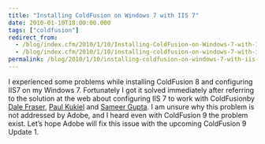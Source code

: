```yaml
---
title: "Installing ColdFusion on Windows 7 with IIS 7"
date: 2010-01-10T18:00:00.000
tags: ["coldfusion"]
redirect_from: 
  - /blog/index.cfm/2010/1/10/Installing-ColdFusion-on-Windows-7-with-IIS-7/
  - /blog/index.cfm/2010/1/10/installing-coldfusion-on-windows-7-with-iis-7/
permalink: /blog/2010/1/10/installing-coldfusion-on-windows-7-with-iis-7/
---
```

I  experienced  some  problems  while  installing  ColdFusion 8 and configuring  IIS7  on my Windows 7. Fortunately  I  got  it solved immediately after  referring to  the  solution  at the  web  about configuring IIS 7 to work with ColdFusionby [Dale Fraser](http://dale.fraser.id.au/2008/05/coldfusion-8-vista-sp1-solution.html "http://dale.fraser.id.au/2008/05/coldfusion-8-vista-sp1-solution.html"), [Paul Kukiel](http://blog.kukiel.net/2009/07/installing-coldfusion-8-9-on-vista-and.html "http://blog.kukiel.net/2009/07/installing-coldfusion-8-9-on-vista-and.html") and [Sameer Gupta](http://www.codecurry.com/2009/09/installing-coldfusion-on-iis-7.html "http://www.codecurry.com/2009/09/installing-coldfusion-on-iis-7.html"). I am  unsure  why this  problem  is  not addressed  by Adobe, and I heard  even  with ColdFusion 9 the  problem exist. Let’s  hope  Adobe will  fix  this  issue  with the upcoming ColdFusion 9 Update 1.
